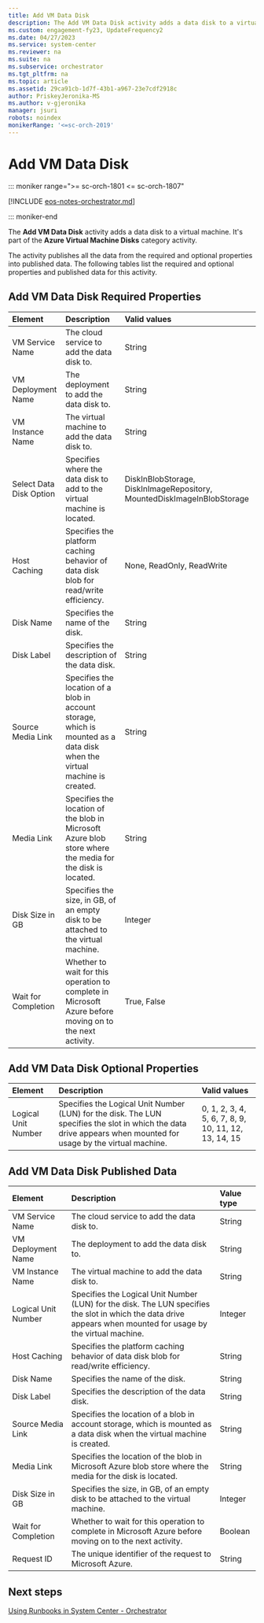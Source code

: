 ```yaml
---
title: Add VM Data Disk
description: The Add VM Data Disk activity adds a data disk to a virtual machine.
ms.custom: engagement-fy23, UpdateFrequency2
ms.date: 04/27/2023
ms.service: system-center
ms.reviewer: na
ms.suite: na
ms.subservice: orchestrator
ms.tgt_pltfrm: na
ms.topic: article
ms.assetid: 29ca91cb-1d7f-43b1-a967-23e7cdf2918c
author: PriskeyJeronika-MS
ms.author: v-gjeronika
manager: jsuri
robots: noindex
monikerRange: '<=sc-orch-2019'
---
```

# Add VM Data Disk

::: moniker range=">= sc-orch-1801 <= sc-orch-1807"

[!INCLUDE [eos-notes-orchestrator.md](../includes/eos-notes-orchestrator.md)]

::: moniker-end

The **Add VM Data Disk** activity adds a data disk to a virtual machine. It's part of the **Azure Virtual Machine Disks** category activity.

The activity publishes all the data from the required and optional properties into published data. The following tables list the required and optional properties and published data for this activity.

## Add VM Data Disk Required Properties

| **Element**   | **Description**   | **Valid values**   |
|:---|:---|:---|
| VM Service Name   | The cloud service to add the data disk to.   | String   |
| VM Deployment Name   | The deployment to add the data disk to.   | String   |
| VM Instance Name   | The virtual machine to add the data disk to.   | String   |
| Select Data Disk Option | Specifies where the data disk to add to the virtual machine is located.   | DiskInBlobStorage, DiskInImageRepository, MountedDiskImageInBlobStorage |
| Host Caching   | Specifies the platform caching behavior of data disk blob for read/write efficiency.   | None, ReadOnly, ReadWrite   |
| Disk Name   | Specifies the name of the disk.   | String   |
| Disk Label   | Specifies the description of the data disk.   | String   |
| Source Media Link   | Specifies the location of a blob in account storage, which is mounted as a data disk when the virtual machine is created. | String   |
| Media Link   | Specifies the location of the blob in Microsoft Azure blob store where the media for the disk is located.   | String   |
| Disk Size in GB   | Specifies the size, in GB, of an empty disk to be attached to the virtual machine.   | Integer   |
| Wait for Completion   | Whether to wait for this operation to complete in Microsoft Azure before moving on to the next activity.   | True, False   |

## Add VM Data Disk Optional Properties

| **Element**   | **Description**   | **Valid values**   |
|:---|:---|:---|
| Logical Unit Number | Specifies the Logical Unit Number (LUN) for the disk. The LUN specifies the slot in which the data drive appears when mounted for usage by the virtual machine. | 0, 1, 2, 3, 4, 5, 6, 7, 8, 9, 10, 11, 12, 13, 14, 15 |

## Add VM Data Disk Published Data

| **Element**   | **Description**   | **Value type** |
|:---|:---|:---|
| VM Service Name   | The cloud service to add the data disk to.   | String   |
| VM Deployment Name  | The deployment to add the data disk to.   | String   |
| VM Instance Name   | The virtual machine to add the data disk to.   | String   |
| Logical Unit Number | Specifies the Logical Unit Number (LUN) for the disk. The LUN specifies the slot in which the data drive appears when mounted for usage by the virtual machine. | Integer   |
| Host Caching   | Specifies the platform caching behavior of data disk blob for read/write efficiency.   | String   |
| Disk Name   | Specifies the name of the disk.   | String   |
| Disk Label   | Specifies the description of the data disk.   | String   |
| Source Media Link   | Specifies the location of a blob in account storage, which is mounted as a data disk when the virtual machine is created.   | String   |
| Media Link   | Specifies the location of the blob in Microsoft Azure blob store where the media for the disk is located.   | String   |
| Disk Size in GB   | Specifies the size, in GB, of an empty disk to be attached to the virtual machine.   | Integer   |
| Wait for Completion | Whether to wait for this operation to complete in Microsoft Azure before moving on to the next activity.   | Boolean   |
| Request ID   | The unique identifier of the request to Microsoft Azure.   | String   |

## Next steps

[Using Runbooks in System Center - Orchestrator](design-and-build-runbooks.md)
